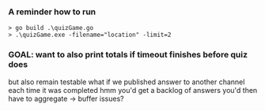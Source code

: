 ### A reminder how to run
```
> go build .\quizGame.go
> .\quizGame.exe -filename="location" -limit=2
```

### GOAL: want to also print totals if timeout finishes before quiz does
but also remain testable
what if we published answer to another channel each time it was completed
hmm you'd get a backlog of answers you'd then have to aggregate -> buffer issues?